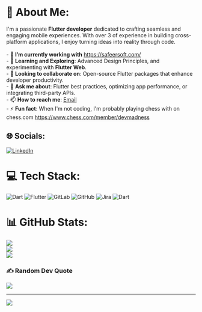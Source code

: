 # 💫 About Me:
I'm a passionate **Flutter developer** dedicated to crafting seamless and engaging mobile experiences. With over 3 of experience in building cross-platform applications, I enjoy turning ideas into reality through code.<br><br>- 🔭 **I’m currently working with** https://safeersoft.com/<br>- 🌱 **Learning and Exploring**: Advanced Design Principles, and experimenting with **Flutter Web**.<br>- 👯 **Looking to collaborate on**: Open-source Flutter packages that enhance developer productivity.<br>- 💬 **Ask me about**: Flutter best practices, optimizing app performance, or integrating third-party APIs.<br>- 📫 **How to reach me**: [Email](mailto:DevMohammadSalameh@gmail.com) <br>- ⚡ **Fun fact**: When I'm not coding, I'm probably playing chess with on chess.com https://www.chess.com/member/devmadness<br>


## 🌐 Socials:
[![LinkedIn](https://img.shields.io/badge/LinkedIn-%230077B5.svg?logo=linkedin&logoColor=white)](https://linkedin.com/in/https://www.linkedin.com/in/mohammadasalameh/) 

# 💻 Tech Stack:
![Dart](https://img.shields.io/badge/dart-%230175C2.svg?style=for-the-badge&logo=dart&logoColor=white) ![Flutter](https://img.shields.io/badge/Flutter-%2302569B.svg?style=for-the-badge&logo=Flutter&logoColor=white) ![GitLab](https://img.shields.io/badge/gitlab-%23181717.svg?style=for-the-badge&logo=gitlab&logoColor=white) ![GitHub](https://img.shields.io/badge/github-%23121011.svg?style=for-the-badge&logo=github&logoColor=white) ![Jira](https://img.shields.io/badge/jira-%230A0FFF.svg?style=for-the-badge&logo=jira&logoColor=white) ![Dart](https://img.shields.io/badge/dart-%230175C2.svg?style=for-the-badge&logo=dart&logoColor=white)
# 📊 GitHub Stats:
![](https://github-readme-stats.vercel.app/api?username=DevMohammadSalameh&theme=dark&hide_border=false&include_all_commits=true&count_private=true)<br/>
![](https://github-readme-streak-stats.herokuapp.com/?user=DevMohammadSalameh&theme=dark&hide_border=false)<br/>
![](https://github-readme-stats.vercel.app/api/top-langs/?username=DevMohammadSalameh&theme=dark&hide_border=false&include_all_commits=true&count_private=true&layout=compact)

### ✍️ Random Dev Quote
![](https://quotes-github-readme.vercel.app/api?type=horizontal&theme=radical)

---
[![](https://visitcount.itsvg.in/api?id=DevMohammadSalameh&icon=0&color=0)](https://visitcount.itsvg.in)

<!-- Proudly created with GPRM ( https://gprm.itsvg.in ) --> 
